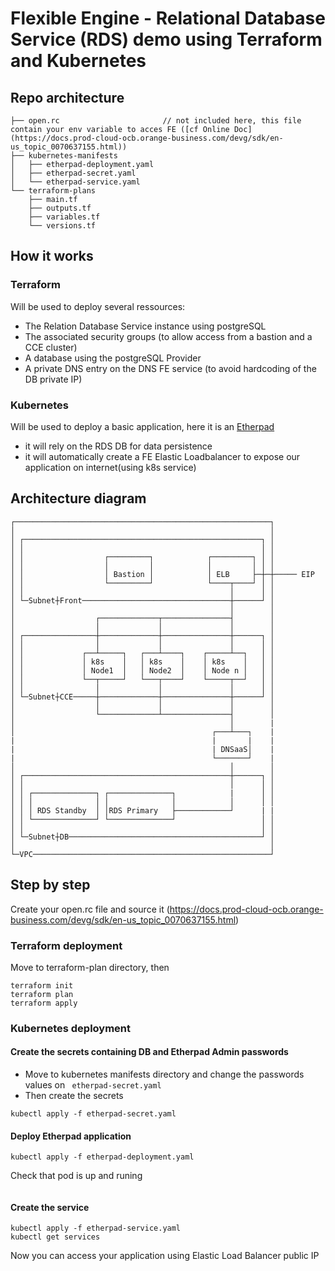 # Flexible Engine - Relational Database Service (RDS) demo using Terraform and Kubernetes

## Repo architecture
```
├── open.rc                       // not included here, this file contain your env variable to acces FE ([cf Online Doc](https://docs.prod-cloud-ocb.orange-business.com/devg/sdk/en-us_topic_0070637155.html))
├── kubernetes-manifests
│   ├── etherpad-deployment.yaml
│   ├── etherpad-secret.yaml
│   └── etherpad-service.yaml
└── terraform-plans
    ├── main.tf
    ├── outputs.tf
    ├── variables.tf
    └── versions.tf
```

## How it works
### Terraform 
Will be used to deploy several ressources:
- The Relation Database Service instance using postgreSQL 
- The associated security groups (to allow access from a bastion and a CCE cluster)
- A database using the postgreSQL Provider
- A private DNS entry on the DNS FE service (to avoid hardcoding of the DB private IP)

### Kubernetes
Will be used to deploy a basic application, here it is an [Etherpad](https://github.com/ether/etherpad-lite) 
- it will rely on the RDS DB for data persistence 
- it will automatically create a FE Elastic Loadbalancer to expose our application on internet(using k8s service)

## Architecture diagram
```
┌─────────────────────────────────────────────────────────┐
│                                                         │
│ ┌─────────────────────────────────────────────────────┐ │
│ │                                                     │ │
│ │                  ┌─────────┐            ┌─────────┐ │ │
│ │                  │         │            │         │ │ │
│ │                  │ Bastion │            │ ELB     ├─┼─┼───── EIP
│ │                  └─────────┘            └────┬────┘ │ │
│ │                                              │      │ │
│ └─Subnet┼Front─────────────────────────────────┼──────┘ │
│                                                │        │
│                  ┌─────────────┬───────────────┤        │         
│                  │             │               │        │
│ ┌────────────────┼─────────────┼───────────────┼──────┐ │
│ │                │             │               │      │ │
│ │             ┌──┴─────┐   ┌───┴────┐    ┌─────┴──┐   │ │
│ │             │ k8s    │   │ k8s    │    │ k8s    │   │ │
│ │             │ Node1  │   │ Node2  │    │ Node n │   │ │
│ │             └──┬─────┘   └───┬────┘    └─────┬──┘   │ │
│ │                │             │               │      │ │
│ └─Subnet┼CCE─────┼─────────────┼───────────────┼──────┘ │
│                  │             │               │        │
│                  └─────────────┴───────────────┤        │
│                                                │        |
│                                            ┌───┴───┐    |
|                                            |       |    |
|                                            | DNSaaS│    |
|                                            └───────┘    |
│                                                │        │
│ ┌──────────────────────────────────────────────┼──────┐ │
│ │                                              │      │ │
│ │ ┌──────────────┐ ┌──────────────┐            |      │ │
│ │ │              │ │              │            │      │ │
│ │ │ RDS Standby  │ │RDS Primary   ├────────────┘      | |
│ │ └──────────────┘ └──────────────┘                   │ │
│ │                                                     │ │
│ └─Subnet┼DB───────────────────────────────────────────┘ │
│                                                         │
└─VPC─────────────────────────────────────────────────────┘
```

## Step by step
Create your open.rc file and source it (https://docs.prod-cloud-ocb.orange-business.com/devg/sdk/en-us_topic_0070637155.html)
### Terraform deployment
Move to terraform-plan directory, then
```
terraform init
terraform plan
terraform apply
```
### Kubernetes deployment
#### Create the secrets containing DB and Etherpad Admin passwords
- Move to kubernetes manifests directory and change the passwords values on ``` etherpad-secret.yaml```
- Then create the secrets
```
kubectl apply -f etherpad-secret.yaml
```
#### Deploy Etherpad application
``` 
kubectl apply -f etherpad-deployment.yaml
```
Check that pod is up and runing 
```kubectl get pod
```
#### Create the service 
```
kubectl apply -f etherpad-service.yaml
kubectl get services 

```

Now you can access your application using Elastic Load Balancer public IP

